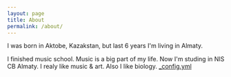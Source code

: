 ```yaml
---
layout: page
title: About
permalink: /about/
---
```



I was born in Aktobe, Kazakstan, but last 6 years I'm living in Almaty. 




I finished music school. Music is a  big part of my life.
Now I'm studing in NIS CB Almaty.
I realy like music & art.
Also I like biology. 
[_config.yml](https://apf.mail.ru/cgi-bin/readmsg?id=14667640990000000911;0;1&af_preview=1&exif=1)



